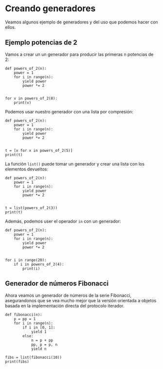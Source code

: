 # Creando generadores

Veamos algunos ejemplo de generadores y del uso que podemos hacer con ellos.

## Ejemplo potencias de 2

Vamos a crear un  un generador para producir las primeras n potencias de 2:

```
def powers_of_2(n):
    power = 1
    for i in range(n):
        yield power
        power *= 2


for v in powers_of_2(8):
    print(v)
```

Podemos usar nuestro generador con una lista por compresión:

```
def powers_of_2(n):
    power = 1
    for i in range(n):
        yield power
        power *= 2


t = [x for x in powers_of_2(5)]
print(t)
```

La función `list()` puede tomar un generador y crear una lista con los elementos devueltos:

```
def powers_of_2(n):
    power = 1
    for i in range(n):
        yield power
        power *= 2


t = list(powers_of_2(3))
print(t)
```

Además, podemos user el operador `in` con un generador:

```
def powers_of_2(n):
    power = 1
    for i in range(n):
        yield power
        power *= 2


for i in range(20):
    if i in powers_of_2(4):
        print(i)
```

## Generador de números Fibonacci

Ahora veamos un generador de números de la serie Fibonacci, asegurandonos que se vea mucho mejor que la versión orientada a objetos basada en la implementación directa del protocolo iterador.

```
def fibonacci(n):
    p = pp = 1
    for i in range(n):
        if i in [0, 1]:
            yield 1
        else:
            n = p + pp
            pp, p = p, n
            yield n

fibs = list(fibonacci(10))
print(fibs)
```
